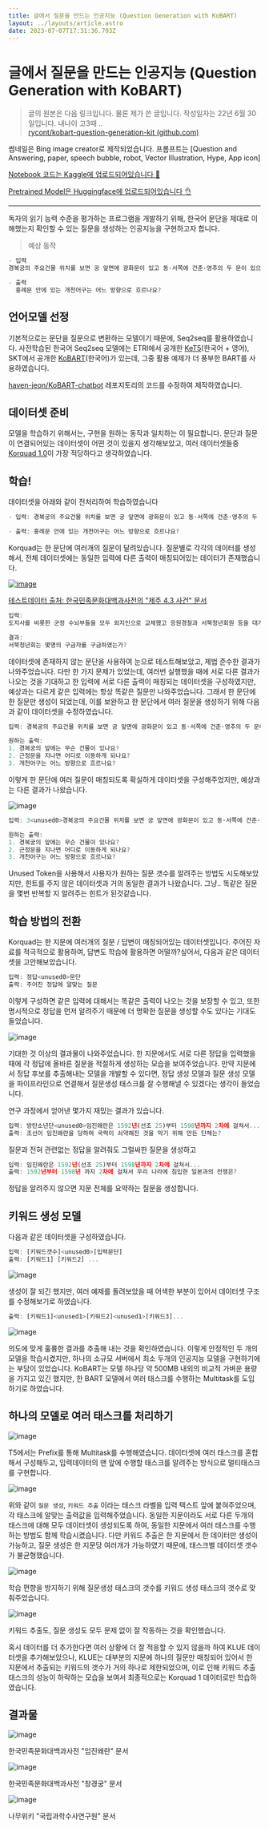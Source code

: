 ```yaml
---
title: 글에서 질문을 만드는 인공지능 (Question Generation with KoBART)
layout: ../layouts/article.astro
date: 2023-07-07T17:31:36.793Z
---
```


# 글에서 질문을 만드는 인공지능 (Question Generation with KoBART)

> 글의 원본은 다음 링크입니다. 물론 제가 쓴 글입니다. 작성일자는 22년 6월 30일입니다. 내나이 고3때 ..\
> [rycont/kobart-question-generation-kit (github.com)](https://github.com/rycont/kobart-question-generation-kit)

썸네일은 Bing image creator로 제작되었습니다. 프롬프트는 \[Question and Answering, paper, speech bubble, robot, Vector Illustration, Hype, App icon\]

[Notebook 코드는 Kaggle에 업로드되어있습니다 🙏](https://www.kaggle.com/code/rycont/koquestionbart)

[Pretrained Model은 Huggingface에 업로드되어있습니다 👌](https://huggingface.co/rycont/KoQuestionBART)

---

독자의 읽기 능력 수준을 평가하는 프로그램을 개발하기 위해, 한국어 문단을 제대로 이해했는지 확인할 수 있는 질문을 생성하는 인공지능을 구현하고자 합니다.

> 예상 동작

```javascript
- 입력
경복궁의 주요건물 위치를 보면 궁 앞면에 광화문이 있고 동·서쪽에 건춘·영추의 두 문이 있으며 북쪽에 신무문이 있다. 궁성 네 귀퉁이에는 각루가 있다. 광화문 안에는 흥례문이 있고 그 안에 개천 어구가 있어 서쪽에서 동쪽으로 흘러나간다.어구에 돌다리인 금천교, 곧 영제교가 놓여 있고 다리를 건너면 근정문이 있으며 문을 들어서면 정전인 근정전이 이중으로 높이 쌓은 월대 위에 우뚝 솟아 있다.

- 출력
  흥례문 안에 있는 개천어구는 어느 방향으로 흐르나요?
```

## 언어모델 선정

기본적으로는 문단을 질문으로 변환하는 모델이기 때문에, Seq2seq를 활용하였습니다. 사전학습된 한국어 Seq2seq 모델에는 ETRI에서 공개한 [KeT5](T5)(한국어 + 영어), SKT에서 공개한 [KoBART](BART)(한국어)가 있는데, 그중 활용 예제가 더 풍부한 BART를 사용하였습니다.

[haven-jeon/KoBART-chatbot](https://github.com/haven-jeon/KoBART-chatbot) 레포지토리의 코드를 수정하여 제작하였습니다.

## 데이터셋 준비

[](인공지능) 모델을 학습하기 위해서는, 구현을 원하는 동작과 일치하는 [](데이터셋)이 필요합니다. 문단과 질문이 연결되어있는 데이터셋이 어떤 것이 있을지 생각해보았고, 여러 데이터셋들중 [Korquad 1.0](https://korquad.github.io/KorQuad%201.0/)이 가장 적당하다고 생각하였습니다.

## 학습!

데이터셋을 아래와 같이 전처리하여 학습하였습니다

```javascript
- 입력: 경복궁의 주요건물 위치를 보면 궁 앞면에 광화문이 있고 동·서쪽에 건춘·영추의 두 문이 있으며 북쪽에 신무문이 있다. 궁성 네 귀퉁이에는 각루가 있다. 광화문 안에는 흥례문이 있고 그 안에 개천 어구가 있어 서쪽에서 동쪽으로 흘러나간다.어구에 돌다리인 금천교, 곧 영제교가 놓여 있고 다리를 건너면 근정문이 있으며 문을 들어서면 정전인 근정전이 이중으로 높이 쌓은 월대 위에 우뚝 솟아 있다.

- 출력: 흥례문 안에 있는 개천어구는 어느 방향으로 흐르나요?
```

Korquad는 한 문단에 여러개의 질문이 달려있습니다. 질문별로 각각의 데이터를 생성해서, 전체 데이터셋에는 동일한 입력에 다른 출력이 매칭되어있는 데이터가 존재했습니다.

[![image](../images/176617129-2e6b334b-57b3-47bb-95e2-55847dd547a2.png)](../images/176617129-2e6b334b-57b3-47bb-95e2-55847dd547a2.png)

[테스트데이터 출처: 한국민족문화대백과사전의 "제주 4.3 사건" 문서](http://encykorea.aks.ac.kr/Contents/Item/E0027785)

```javascript
입력:
도지사를 비롯한 군정 수뇌부들을 모두 외지인으로 교체했고 응원경찰과 서북청년회원 등을 대거 제주로 파견해 파업 주모자에 대한 검거작전을 벌였다. 검속 한 달 만에 500여 명이 체포됐고, 1년 동안 2,500명이 구금됐다. 서북청년회(이하 ‘서청’)는 테러와 횡포를 일삼아 민심을 자극했고, 구금자에 대한 경찰의 고문이 잇따랐다. 1948년 3월 일선 경찰지서에서 세 건의 고문치사 사건이 발생해 제주사회는 금방 폭발할 것 같은 위기상황으로 변해갔다.

결과:
서북청년회는 몇명의 구금자를 구금하였는가?
```

데이터셋에 존재하지 않는 문단을 사용하여 눈으로 테스트해보았고, 제법 준수한 결과가 나와주었습니다. 다만 한 가지 문제가 있었는데, 여러번 실행했을 때에 서로 다른 결과가 나오는 것을 기대하고 한 입력에 서로 다른 출력이 매칭되는 데이터셋을 구성하였지만, 예상과는 다르게 같은 입력에는 항상 똑같은 질문만 나와주었습니다. 그래서 한 문단에 한 질문만 생성이 되었는데, 이를 보완하고 한 문단에서 여러 질문을 생성하기 위해 다음과 같이 데이터셋을 수정하였습니다.

```javascript
입력: 경복궁의 주요건물 위치를 보면 궁 앞면에 광화문이 있고 동·서쪽에 건춘·영추의 두 문이 있으며 북쪽에 신무문이 있다. 궁성 네 귀퉁이에는 각루가 있다. 광화문 안에는 흥례문이 있고 그 안에 개천 어구가 있어 서쪽에서 동쪽으로 흘러나간다. 어구에 돌다리인 금천교, 곧 영제교가 놓여 있고 다리를 건너면 근정문이 있으며 문을 들어서면 정전인 근정전이 이중으로 높이 쌓은 월대 위에 우뚝 솟아 있다.

원하는 출력:
1. 경복궁의 앞에는 무슨 건물이 있나요?
2. 근정문을 지나면 어디로 이동하게 되나요?
3. 개천어구는 어느 방향으로 흐르나요?
```

이렇게 한 문단에 여러 질문이 매칭되도록 확실하게 데이터셋을 구성해주었지만, 예상과는 다른 결과가 나왔습니다.

![image](../images/176618557-16f1b6e1-3801-4bdb-99e6-bd880fd4e19f.png)

```javascript
입력: 3<unused0>경복궁의 주요건물 위치를 보면 궁 앞면에 광화문이 있고 동·서쪽에 건춘·영추의 두 문이 있으며 북쪽에 신무문이 있다. 궁성 네 귀퉁이에는 각루가 있다. 광화문 안에는 흥례문이 있고 그 안에 개천 어구가 있어 서쪽에서 동쪽으로 흘러나간다. 어구에 돌다리인 금천교, 곧 영제교가 놓여 있고 다리를 건너면 근정문이 있으며 문을 들어서면 정전인 근정전이 이중으로 높이 쌓은 월대 위에 우뚝 솟아 있다.

원하는 출력:
1. 경복궁의 앞에는 무슨 건물이 있나요?
2. 근정문을 지나면 어디로 이동하게 되나요?
3. 개천어구는 어느 방향으로 흐르나요?
```

Unused Token을 사용해서 사용자가 원하는 질문 갯수를 알려주는 방법도 시도해보았지만, 힌트를 주지 않은 데이터셋과 거의 동일한 결과가 나왔습니다. 그냥.. 똑같은 질문을 몇번 반복할 지 알려주는 힌트가 된것같습니다.

## 학습 방법의 전환

Korquad는 한 지문에 여러개의 질문 / 답변이 매칭되어있는 데이터셋입니다. 주어진 자료를 적극적으로 활용하여, 답변도 학습에 활용하면 어떨까?싶어서, 다음과 같은 데이터셋을 고안해보았습니다.

```javascript
입력: 정답<unused0>문단
출력: 주어진 정답에 알맞는 질문
```

이렇게 구성하면 같은 입력에 대해서는 똑같은 출력이 나오는 것을 보장할 수 있고, 또한 명시적으로 정답을 먼저 알려주기 때문에 더 명확한 질문을 생성할 수도 있다는 기대도 들었습니다.

![image](../images/176619916-5e86f6a9-5e7b-4a94-89ea-4ddf3d7ec20a.png)

기대한 것 이상의 결과물이 나와주었습니다. 한 지문에서도 서로 다른 정답을 입력했을 때에 각 정답에 올바른 질문을 적절하게 생성하는 모습을 보여주었습니다. 만약 지문에서 정답 후보를 추출해내는 모델을 개발할 수 있다면, 정답 생성 모델과 질문 생성 모델을 파이프라인으로 연결해서 질문생성 태스크를 잘 수행해낼 수 있겠다는 생각이 들었습니다.

연구 과정에서 얻어낸 몇가지 재밌는 결과가 있습니다.

```javascript
입력: 방탄소년단<unused0>임진왜란은 1592년(선조 25)부터 1598년까지 2차에 걸쳐서...
출력: 조선이 임진왜란을 당하여 국력이 쇠약해진 것을 막기 위해 만든 단체는?
```

질문과 전혀 관련없는 정답을 알려줘도 그럴싸한 질문을 생성하고

```javascript
입력: 임진왜란은 1592년(선조 25)부터 1598년까지 2차에 걸쳐서...
출력: 1592년부터 1598년 까지 2차에 걸쳐서 우리 나라에 침입한 일본과의 전쟁은?
```

정답을 알려주지 않으면 지문 전체를 요약하는 질문을 생성합니다.

## 키워드 생성 모델

다음과 같은 데이터셋을 구성하였습니다.

```javascript
입력: [키워드갯수]<unused0>[입력문단]
출력: [키워드1] [키워드2] ...
```

![image](../images/176626170-f03ae6c4-b856-428e-a2d4-2790e422c115.png)

생성이 잘 되긴 했지만, 여러 예제를 돌려보았을 때 어색한 부분이 있어서 데이터셋 구조를 수정해보기로 하였습니다.

```javascript
출력: [키워드1]<unused1>[키워드2]<unused1>[키워드3]...
```

![image](../images/176627248-1fca91af-2027-4562-83ca-e87cd36de5c0.png)

의도에 맞게 훌륭한 결과를 추출해 내는 것을 확인하였습니다. 이렇게 안정적인 두 개의 모델을 학습시켰지만, 하나의 소규모 서버에서 최소 두개의 인공지능 모델을 구현하기에는 부담이 있었습니다. KoBART는 모델 하나당 약 500MB 내외의 비교적 가벼운 용량을 가지고 있긴 했지만, 한 BART 모델에서 여러 태스크를 수행하는 Multitask를 도입하기로 하였습니다.

## 하나의 모델로 여러 태스크를 처리하기

![image](../images/176627686-bf618f49-37b3-419d-b154-5addbc642b40.png)

T5에서는 Prefix를 통해 Multitask를 수행해였습니다. 데이터셋에 여러 태스크를 혼합해서 구성해두고, 입력데이터의 맨 앞에 수행할 태스크를 알려주는 방식으로 멀티태스크를 구현합니다.

![image](../images/176629137-fe33878d-2dbe-4b57-94da-c1a840820bb0.png)

위와 같이 `질문 생성`, `키워드 추출` 이라는 태스크 라벨을 입력 텍스트 앞에 붙혀주었으며, 각 태스크에 알맞는 출력값을 입력해주었습니다. 동일한 지문이라도 서로 다른 두개의 태스크에 대해 모두 데이터셋이 생성되도록 하여, 동일한 지문에서 여러 태스크를 수행하는 방법도 함께 학습시켰습니다. 다만 키워드 추출은 한 지문에서 한 데이터만 생성이 가능하고, 질문 생성은 한 지문당 여러개가 가능하였기 때문에, 태스크별 데이터셋 갯수가 불균형했습니다.

![image](../images/176629866-ab11027d-5953-44a5-8f63-b6da13dd626f.png)

학습 편향을 방지하기 위해 질문생성 태스크의 갯수를 키워드 생성 태스크의 갯수로 맞춰주었습니다.

![image](../images/176630090-34c78fae-0c71-4dfd-8cb7-e62436f0fc8c.png)

키워드 추출도, 질문 생성도 모두 문제 없이 잘 작동하는 것을 확인했습니다.

혹시 데이터를 더 추가한다면 여러 상황에 더 잘 적응할 수 있지 않을까 하여 KLUE 데이터셋을 추가해보았으나, KLUE는 대부분의 지문에 하나의 질문만 매칭되어 있어서 한 지문에서 추출되는 키워드의 갯수가 거의 하나로 제한되었으며, 이로 인해 키워드 추출 태스크의 성능이 하락하는 모습을 보여서 최종적으로는 Korquad 1 데이터로만 학습하였습니다.

## 결과물

![image](../images/176630839-37276697-8d5e-48ff-91b0-1f54c08ee625.png)

한국민족문화대백과사전 "임진왜란" 문서

![image](../images/176631120-ae52c868-e396-4c9a-9b62-7c65efaf0605.png)

한국민족문화대백과사전 "창경궁" 문서

![image](../images/176631211-e1db77a5-e5aa-46d8-a695-fcc3b2685091.png)

나무위키 "국립과학수사연구원" 문서
